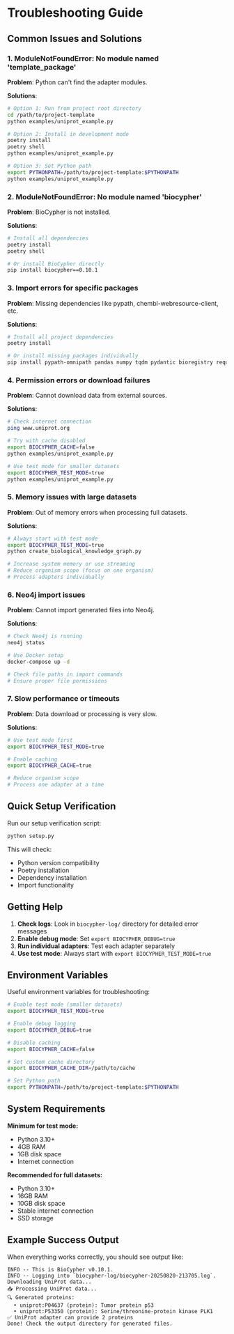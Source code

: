 # Troubleshooting Guide

## Common Issues and Solutions

### 1. ModuleNotFoundError: No module named 'template_package'

**Problem**: Python can't find the adapter modules.

**Solutions**:
```bash
# Option 1: Run from project root directory
cd /path/to/project-template
python examples/uniprot_example.py

# Option 2: Install in development mode
poetry install
poetry shell
python examples/uniprot_example.py

# Option 3: Set Python path
export PYTHONPATH=/path/to/project-template:$PYTHONPATH
python examples/uniprot_example.py
```

### 2. ModuleNotFoundError: No module named 'biocypher'

**Problem**: BioCypher is not installed.

**Solutions**:
```bash
# Install all dependencies
poetry install
poetry shell

# Or install BioCypher directly
pip install biocypher==0.10.1
```

### 3. Import errors for specific packages

**Problem**: Missing dependencies like pypath, chembl-webresource-client, etc.

**Solutions**:
```bash
# Install all project dependencies
poetry install

# Or install missing packages individually
pip install pypath-omnipath pandas numpy tqdm pydantic bioregistry requests chembl-webresource-client pronto
```

### 4. Permission errors or download failures

**Problem**: Cannot download data from external sources.

**Solutions**:
```bash
# Check internet connection
ping www.uniprot.org

# Try with cache disabled
export BIOCYPHER_CACHE=false
python examples/uniprot_example.py

# Use test mode for smaller datasets
export BIOCYPHER_TEST_MODE=true
python examples/uniprot_example.py
```

### 5. Memory issues with large datasets

**Problem**: Out of memory errors when processing full datasets.

**Solutions**:
```bash
# Always start with test mode
export BIOCYPHER_TEST_MODE=true
python create_biological_knowledge_graph.py

# Increase system memory or use streaming
# Reduce organism scope (focus on one organism)
# Process adapters individually
```

### 6. Neo4j import issues

**Problem**: Cannot import generated files into Neo4j.

**Solutions**:
```bash
# Check Neo4j is running
neo4j status

# Use Docker setup
docker-compose up -d

# Check file paths in import commands
# Ensure proper file permissions
```

### 7. Slow performance or timeouts

**Problem**: Data download or processing is very slow.

**Solutions**:
```bash
# Use test mode first
export BIOCYPHER_TEST_MODE=true

# Enable caching
export BIOCYPHER_CACHE=true

# Reduce organism scope
# Process one adapter at a time
```

## Quick Setup Verification

Run our setup verification script:

```bash
python setup.py
```

This will check:
- Python version compatibility
- Poetry installation
- Dependency installation
- Import functionality

## Getting Help

1. **Check logs**: Look in `biocypher-log/` directory for detailed error messages
2. **Enable debug mode**: Set `export BIOCYPHER_DEBUG=true`
3. **Run individual adapters**: Test each adapter separately
4. **Use test mode**: Always start with `export BIOCYPHER_TEST_MODE=true`

## Environment Variables

Useful environment variables for troubleshooting:

```bash
# Enable test mode (smaller datasets)
export BIOCYPHER_TEST_MODE=true

# Enable debug logging
export BIOCYPHER_DEBUG=true

# Disable caching
export BIOCYPHER_CACHE=false

# Set custom cache directory
export BIOCYPHER_CACHE_DIR=/path/to/cache

# Set Python path
export PYTHONPATH=/path/to/project-template:$PYTHONPATH
```

## System Requirements

**Minimum for test mode:**
- Python 3.10+
- 4GB RAM
- 1GB disk space
- Internet connection

**Recommended for full datasets:**
- Python 3.10+
- 16GB RAM
- 10GB disk space
- Stable internet connection
- SSD storage

## Example Success Output

When everything works correctly, you should see output like:

```
INFO -- This is BioCypher v0.10.1.
INFO -- Logging into `biocypher-log/biocypher-20250820-213705.log`.
Downloading UniProt data...
📥 Processing UniProt data...
🔍 Generated proteins:
  • uniprot:P04637 (protein): Tumor protein p53
  • uniprot:P53350 (protein): Serine/threonine-protein kinase PLK1
✅ UniProt adapter can provide 2 proteins
Done! Check the output directory for generated files.
```